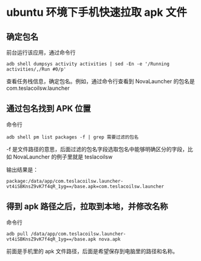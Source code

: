 # ubuntu 环境下手机快速拉取 apk 文件

## 确定包名

前台运行该应用，通过命令行

	adb shell dumpsys activity activities | sed -En -e '/Running activities/,/Run #0/p'
    
查看任务栈信息，确定包名。例如，通过命令行查看到 NovaLauncher 的包名是 com.teslacoilsw.launcher

## 通过包名找到 APK 位置

命令行

	adb shell pm list packages -f | grep 需要过滤的包名 
    
-f 是文件路径的意思，后面过滤的包名字段选取包名中能够明确区分的字段，比如 NovaLauncher 的例子里就是 teslacoilsw

输出结果是：

	package:/data/app/com.teslacoilsw.launcher-vt4iSBKnsZ9vK7f4qR_1yg==/base.apk=com.teslacoilsw.launcher
    
## 得到 apk 路径之后，拉取到本地，并修改名称

命令行

	adb pull /data/app/com.teslacoilsw.launcher-vt4iSBKnsZ9vK7f4qR_1yg==/base.apk nova.apk
    
前面是手机里的 apk 文件路径，后面是希望保存到电脑里的路径和名称。
